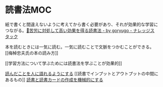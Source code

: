 # 読書法MOC

紙で書くと間違えないように考えてから書く必要があり、それが効果的な学習につながる。[📖苦労に対処して高い効果を得る読書法 - by goryugo - ナレッジスタック](https://knowledgestuck.substack.com/p/fd6)

本を読むときには一気に読む。一気に読むことで文脈をつかむことができる。 [[梅棹忠夫氏の本の読み方]]

[[学習方法について学ぶためには読書法を学ぶことが効果的]]

[読んだことを人に語れるようにする](読んだことを人に語れるようにする.md)
[[読書でインプットとアウトプットの中間にあるもの]]
[読書と読書カードの作成を機械的にする](読書と読書カードの作成を機械的にする.md)
